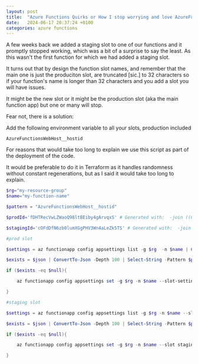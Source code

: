 ```yaml
---
layout: post
title:  "Azure Functions Quirks or How I stop worrying and love AzureFunctionsWebHost__hostid"
date:   2024-06-17 20:37:24 +0100
categories: azure functions 
---
```


A few weeks back we added a staging slot to one of our functions and it promptly stopped working, which was a bit of a surprise to say the least. As this wasn't the first function for which we had added a staging slot.

It turns out that by design the function slot names, and remember that the main one is just the produciton slot, are truncated [sic.] to 32 characters so if your function's name is longer than 32 characters and you add a slot you will have issues.

It might be the new slot or it might be the production slot (aka the main function app) but one or many will stop.

Fear not, there is a solution:

Add the following environment variable to all your slots, production included

```
AzureFunctionsWebHost__hostid
```

For reasons that would take too long to explain we use this script as part of the deployment of the code. 

It would be preferable to do it in Terraform as it handles randomness without constant regenerations, but as I said it would take too long to explain.

```powershell
$rg="my-resource-group"
$name="my-function-name"

$pattern = "AzureFunctionsWebHost__hostid"

$prodId='fDHTRecVwLZWaoQ98ltBEiby4gArvqxS' # Generated with:  -join ((65..90) + (97..122) + (48..57) | Get-Random -Count 32 | ForEach-Object {[char]$_})

$stagingId='cOFdDfN6zb0lumXGgPHV3Wn4aLeZk5TS' # Generated with:  -join ((65..90) + (97..122) + (48..57) | Get-Random -Count 32 | ForEach-Object {[char]$_})

#prod slot

$settings = az functionapp config appsettings list -g $rg  -n $name | ConvertFrom-Json

$exists = $json | ConvertTo-Json -Depth 100 | Select-String -Pattern $pattern

if ($exists -eq $null){

    az functionapp config appsettings set -g $rg -n $name --slot-settings "AzureFunctionsWebHost__hostid=$prodId"

}

#staging slot

$settings = az functionapp config appsettings list -g $rg -n $name --slot staging | ConvertFrom-Json

$exists = $json | ConvertTo-Json -Depth 100 | Select-String -Pattern $pattern

if ($exists -eq $null){

    az functionapp config appsettings set -g $rg -n $name --slot staging --slot-settings "AzureFunctionsWebHost__hostid=$stagingId"

}
```
